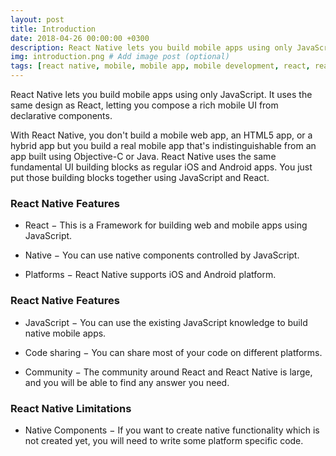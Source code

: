 ```yaml
---
layout: post
title: Introduction
date: 2018-04-26 00:00:00 +0300
description: React Native lets you build mobile apps using only JavaScript. It uses the same design as React, letting you compose a rich mobile UI from declarative components. # Add post description (optional)
img: introduction.png # Add image post (optional)
tags: [react native, mobile, mobile app, mobile development, react, react native training, learn react native] # add tag
---
```


React Native lets you build mobile apps using only JavaScript. It uses the same design as React, letting you compose a rich mobile UI from declarative components.

With React Native, you don't build a mobile web app, an HTML5 app, or a hybrid app but you build a real mobile app that's indistinguishable from an app built using Objective-C or Java. React Native uses the same fundamental UI building blocks as regular iOS and Android apps. You just put those building blocks together using JavaScript and React.

### React Native Features

* React − This is a Framework for building web and mobile apps using JavaScript.

* Native − You can use native components controlled by JavaScript.

* Platforms − React Native supports iOS and Android platform.

### React Native Features

* JavaScript − You can use the existing JavaScript knowledge to build native mobile apps.

* Code sharing − You can share most of your code on different platforms.

* Community − The community around React and React Native is large, and you will be able to find any answer you need.

### React Native Limitations

* Native Components − If you want to create native functionality which is not created yet, you will need to write some platform specific code.
